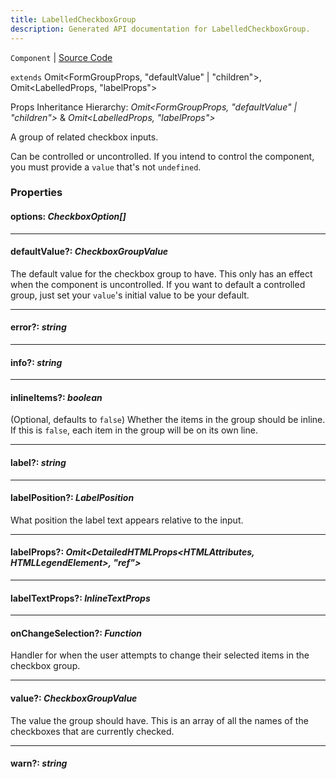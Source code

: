 ```yaml
---
title: LabelledCheckboxGroup
description: Generated API documentation for LabelledCheckboxGroup.
---
```


`Component` | [Source Code](https://github.com/mrCamelCode/jtjs/blob/ddfaeb1a2c9bf793372bb41076f65f452b124091/libs/react/lib/components/input/groups/LabelledCheckboxGroup.tsx#L57)

`extends` Omit<FormGroupProps, "defaultValue" | "children">, Omit<LabelledProps, "labelProps">

Props Inheritance Hierarchy: _Omit<FormGroupProps, "defaultValue" | "children">_ & _Omit<LabelledProps, "labelProps">_

A group of related checkbox inputs.

Can be controlled or uncontrolled. If you intend to control the component, you must provide
a `value` that's not `undefined`.

### Properties

#### options: _CheckboxOption[]_

---

#### defaultValue?: _CheckboxGroupValue_

The default value for the checkbox group to have. This only has an effect when the component is uncontrolled. If you
want to default a controlled group, just set your `value`'s initial value to be your default.

---

#### error?: _string_

---

#### info?: _string_

---

#### inlineItems?: _boolean_

(Optional, defaults to `false`) Whether the items in the group should be inline.
If this is `false`, each item in the group will be on its own line.

---

#### label?: _string_

---

#### labelPosition?: _LabelPosition_

What position the label text appears relative to the input.

---

#### labelProps?: _Omit<DetailedHTMLProps<HTMLAttributes<HTMLLegendElement>, HTMLLegendElement>, "ref">_

---

#### labelTextProps?: _InlineTextProps_

---

#### onChangeSelection?: _Function_

Handler for when the user attempts to change their selected items in the checkbox group.

---

#### value?: _CheckboxGroupValue_

The value the group should have. This is an array of all the names of the checkboxes that are currently
checked.

---

#### warn?: _string_